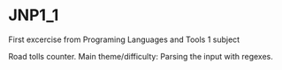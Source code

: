# JNP1_1
First excercise from Programing Languages and Tools 1 subject

Road tolls counter. Main theme/difficulty: Parsing the input with regexes.
